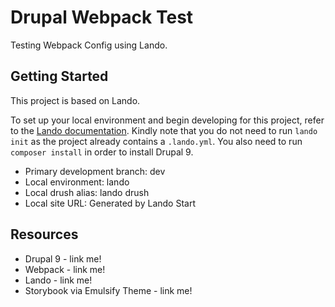 # Drupal Webpack Test

Testing Webpack Config using Lando.

## Getting Started

This project is based on Lando.

To set up your local environment and begin developing for this project, refer to the [Lando documentation](https://docs.lando.dev/). Kindly note that you do not need to run `lando init` as the project already contains a `.lando.yml`. You also need to run `composer install` in order to install Drupal 9.
* Primary development branch: dev
* Local environment: lando
* Local drush alias: lando drush
* Local site URL: Generated by Lando Start

## Resources

* Drupal 9 - link me!
* Webpack - link me!
* Lando - link me!
* Storybook via Emulsify Theme - link me!
